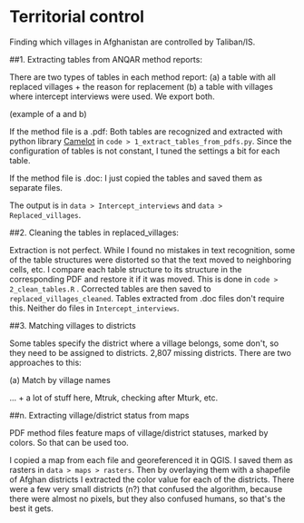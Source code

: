 # Territorial control
Finding which villages in Afghanistan are controlled by Taliban/IS.




##1. Extracting tables from ANQAR method reports:

There are two types of tables in each method report: (a) a table with all replaced villages + the reason for replacement (b) a table with villages where intercept interviews were used. We export both.

(example of a and b)

If the method file is a .pdf:
	Both tables are recognized and extracted with python library [Camelot](https://camelot-py.readthedocs.io/en/master/) in `code > 1_extract_tables_from_pdfs.py`. Since the configuration of tables is not constant, I tuned the settings a bit for each table.

If the method file is .doc:
	I just copied the tables and saved them as separate files.


The output is in `data > Intercept_interviews` and `data > Replaced_villages`.


##2. Cleaning the tables in replaced_villages:

Extraction is not perfect. While I found no mistakes in text recognition, some of the table structures were distorted so that the text moved to neighboring cells, etc. I compare each table structure to its structure in the corresponding PDF and restore it if it was moved. This is done in `code > 2_clean_tables.R` .
Corrected tables are then saved to `replaced_villages_cleaned`.
Tables extracted from .doc files don't require this. Neither do files in `Intercept_interviews`.


##3. Matching villages to districts

Some tables specify the district where a village belongs, some don't, so they need to be assigned to districts. 2,807 missing districts.
There are two approaches to this:

(a) Match by village names

... + a lot of stuff here, Mtruk, checking after Mturk, etc.


##n. Extracting village/district status from maps

PDF method files feature maps of village/district statuses, marked by colors. So that can be used too.

I copied a map from each file and georeferenced it in QGIS. I saved them as rasters in `data > maps > rasters`. Then by overlaying them with a shapefile of Afghan districts I extracted the color value for each of the districts. There were a few very small districts (n?) that confused the algorithm, because there were almost no pixels, but they also confused humans, so that's the best it gets.




